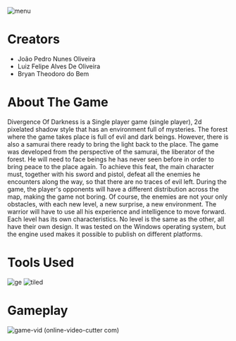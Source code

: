 ![menu](https://github.com/jpedrou/DigitalGameProject/assets/127536464/33cf3e66-26b2-4bae-a942-47b9f8b023ad)
# Creators
- João Pedro Nunes Oliveira
- Luiz Felipe Alves De Oliveira
- Bryan Theodoro do Bem
# About The Game
Divergence Of Darkness is a Single player game (single player), 2d pixelated shadow style that has an environment full of mysteries. The forest where the game takes place is full of evil and dark beings. However, there is also a samurai there ready to bring the light back to the place. The game was developed from the perspective of the samurai, the liberator of the forest. He will need to face beings he has never seen before in order to bring peace to the place again. To achieve this feat, the main character must, together with his sword and pistol, defeat all the enemies he encounters along the way, so that there are no traces of evil left. During the game, the player's opponents will have a different distribution across the map, making the game not boring. Of course, the enemies are not your only obstacles, with each new level, a new surprise, a new environment. The warrior will have to use all his experience and intelligence to move forward. Each level has its own characteristics. No level is the same as the other, all have their own design. It was tested on the Windows operating system, but the engine used makes it possible to publish on different platforms.
# Tools Used
![ge](https://github.com/jpedrou/DigitalGamesProject/assets/127536464/fda69fbf-38f8-4626-8227-13d7af1606fd)
![tiled](https://github.com/jpedrou/DigitalGamesProject/assets/127536464/1307952a-6054-4599-9ab5-03ac24bf5841)
# Gameplay
![game-vid (online-video-cutter com)](https://github.com/jpedrou/DigitalGamesProject/assets/127536464/e863ce22-babe-466a-928b-71e6ecba6577)
